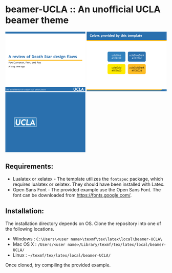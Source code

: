 # beamer-UCLA :: An unofficial UCLA beamer theme

<img src="screenShots/title.png" alt="title" class="inline" width="250"/>
<img src="screenShots/color.png" alt="color" class="inline" width="250"/>
<img src="screenShots/last.png" alt="last" class="inline" width="250"/>

## Requirements:
* Lualatex or xelatex - The template utilizes the `fontspec` package, which requires lualatex or xelatex. They should have been installed with Latex.
* Open Sans Font - The provided example use the Open Sans Font. The font can be downloaded from https://fonts.google.com/.

## Installation:
The installation directory depends on OS. Clone the repository into one of the following locations.

* Windows : `C:\Users\<user name>\texmf\tex\latex\local\beamer-UCLA\`
* Mac OS X : `/Users/<user name>/Library/texmf/tex/latex/local/beamer-UCLA/`
* Linux : `~/texmf/tex/latex/local/beamer-UCLA/`

Once cloned, try compiling the provided example.
